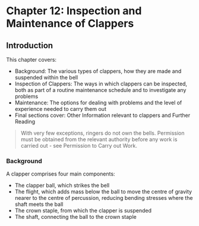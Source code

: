 # Chapter 12: Inspection and Maintenance of Clappers

## Introduction

This chapter covers:

* Background: The various types of clappers, how they are made and suspended within the bell
* Inspection of Clappers: The ways in which clappers can be inspected, both as part of a routine maintenance schedule and to investigate any problems
* Maintenance: The options for dealing with problems and the level of experience needed to carry them out
* Final sections cover: Other Information relevant to clappers and Further Reading

> With very few exceptions, ringers do not own the bells.
> Permission must be obtained from the relevant authority before any work is carried out - see Permission to Carry out Work.

### Background

A clapper comprises four main components:

* The clapper ball, which strikes the bell
* The flight, which adds mass below the ball to move the centre of gravity nearer to the centre of percussion, reducing bending stresses where the shaft meets the ball
* The crown staple, from which the clapper is suspended
* The shaft, connecting the ball to the crown staple

